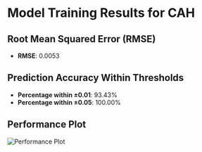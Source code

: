 # Model Training Results for CAH

## Root Mean Squared Error (RMSE)
- **RMSE**: 0.0053

## Prediction Accuracy Within Thresholds
- **Percentage within ±0.01**: 93.43%
- **Percentage within ±0.05**: 100.00%

## Performance Plot
![Performance Plot](../imgs/CAH.png)
